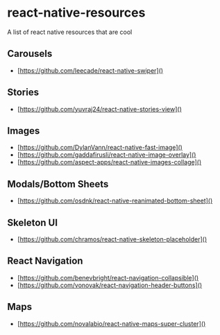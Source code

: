 # react-native-resources

A list of react native resources that are cool

## Carousels

- [https://github.com/leecade/react-native-swiper]()

## Stories

- [https://github.com/yuvraj24/react-native-stories-view]()

## Images

- [https://github.com/DylanVann/react-native-fast-image]()
- [https://github.com/gaddafirusli/react-native-image-overlay]()
- [https://github.com/aspect-apps/react-native-images-collage]()

## Modals/Bottom Sheets

- [https://github.com/osdnk/react-native-reanimated-bottom-sheet]()

## Skeleton UI

- [https://github.com/chramos/react-native-skeleton-placeholder]()

## React Navigation

- [https://github.com/benevbright/react-navigation-collapsible]()
- [https://github.com/vonovak/react-navigation-header-buttons]()

## Maps

- [https://github.com/novalabio/react-native-maps-super-cluster]()
